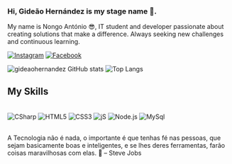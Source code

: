 ### Hi, Gideão Hernández is my stage name 🖖. 
My name is Nongo António 😎, IT student and developer passionate about creating solutions that make a difference. Always seeking new challenges and continuous learning.


[![Instagram](https://img.shields.io/badge/Instagram-E4405F?style=for-the-badge&logo=instagram&logoColor=white)](https://www.instagram.com/gideaohernandez_/)
[![Facebook](https://img.shields.io/badge/Facebook-1877F2?style=for-the-badge&logo=facebook&logoColor=white)](https://www.facebook.com/gideaohernandez.gh)

![gideaohernandez GitHub stats](https://github-readme-stats.vercel.app/api?username=gideaohernandez&show_icons=true&theme=radical)
![Top Langs](https://github-readme-stats.vercel.app/api/top-langs/?username=anuraghazra&langs_count=8)

## My Skills

<div style ="display: inline_block"><br/>
 <img align="center" alt="CSharp" src="https://img.shields.io/badge/C%23-239120?style=for-the-badge&logo=c-sharp&logoColor=white"/>
 <img align="center" alt="HTML5" src="https://img.shields.io/badge/HTML5-E34F26?style=for-the-badge&logo=html5&logoColor=white"/>
 <img align="center" alt="CSS3" src="https://img.shields.io/badge/CSS3-1572B6?style=for-the-badge&logo=css3&logoColor=white"/>
 <img align="center" alt="jS" src="https://img.shields.io/badge/JavaScript-F7DF1E?style=for-the-badge&logo=javascript&logoColor=black"/>
 <img align="center" alt="Node.js" src="https://img.shields.io/badge/Node.js-43853D?style=for-the-badge&logo=node.js&logoColor=white"/>
 <img align="center" alt="MySql" src="https://img.shields.io/badge/MySQL-00000F?style=for-the-badge&logo=mysql&logoColor=white"/>
 </div><br/>

 A Tecnologia não é nada, o importante é que tenhas fé nas pessoas, que sejam basicamente boas e inteligentes, e se lhes deres ferramentas, farão coisas maravilhosas com elas. 🧠 – Steve Jobs
